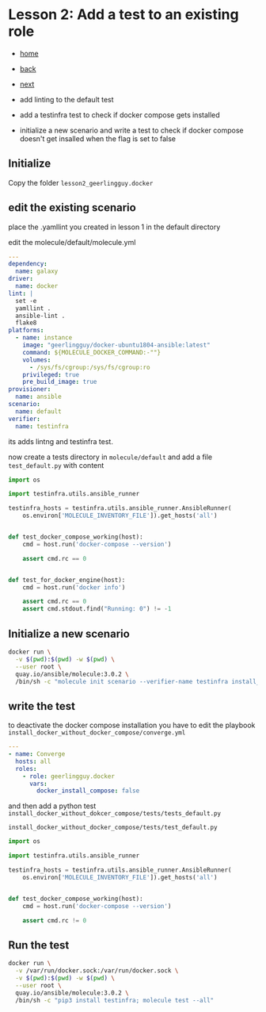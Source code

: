 # Lesson 2: Add a test to an existing role

* [home](./README.md)
* [back](./LESSON1.md)
* [next](./LESSON3.md)

* add linting to the default test
* add a testinfra test to check if docker compose gets installed
* initialize a new scenario and write a test to check if docker compose doesn't get insalled when the flag is set to false

## Initialize

Copy the folder `lesson2_geerlingguy.docker`


## edit the existing scenario

place the .yamllint you created in lesson 1 in the default directory

edit the molecule/default/molecule.yml
```yaml
---
dependency:
  name: galaxy
driver:
  name: docker
lint: |
  set -e
  yamllint .
  ansible-lint .
  flake8
platforms:
  - name: instance
    image: "geerlingguy/docker-ubuntu1804-ansible:latest"
    command: ${MOLECULE_DOCKER_COMMAND:-""}
    volumes:
      - /sys/fs/cgroup:/sys/fs/cgroup:ro
    privileged: true
    pre_build_image: true
provisioner:
  name: ansible
scenario:
  name: default
verifier:
  name: testinfra
```

its adds lintng and testinfra test.

now create a tests directory in `molecule/default` and add a file `test_default.py` with content

```python
import os

import testinfra.utils.ansible_runner

testinfra_hosts = testinfra.utils.ansible_runner.AnsibleRunner(
    os.environ['MOLECULE_INVENTORY_FILE']).get_hosts('all')


def test_docker_compose_working(host):
    cmd = host.run('docker-compose --version')

    assert cmd.rc == 0


def test_for_docker_engine(host):
    cmd = host.run('docker info')

    assert cmd.rc == 0
    assert cmd.stdout.find("Running: 0") != -1
```

## Initialize a new scenario

```bash
docker run \
  -v $(pwd):$(pwd) -w $(pwd) \
  --user root \
  quay.io/ansible/molecule:3.0.2 \
  /bin/sh -c "molecule init scenario --verifier-name testinfra install_docker_without_docker_compose"
```

## write the test

to deactivate the docker compose installation you have to edit the playbook `install_docker_without_docker_compose/converge.yml`

```yaml
---
- name: Converge
  hosts: all
  roles:
    - role: geerlingguy.docker
      vars:
        docker_install_compose: false

```

and then add a python test `install_docker_without_dokcer_compose/tests/tests_default.py`

`install_docker_without_docker_compose/tests/test_default.py`
```python
import os

import testinfra.utils.ansible_runner

testinfra_hosts = testinfra.utils.ansible_runner.AnsibleRunner(
    os.environ['MOLECULE_INVENTORY_FILE']).get_hosts('all')


def test_docker_compose_working(host):
    cmd = host.run('docker-compose --version')

    assert cmd.rc != 0
```

## Run the test

```bash
docker run \
  -v /var/run/docker.sock:/var/run/docker.sock \
  -v $(pwd):$(pwd) -w $(pwd) \
  --user root \
  quay.io/ansible/molecule:3.0.2 \
  /bin/sh -c "pip3 install testinfra; molecule test --all"
```